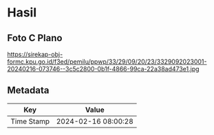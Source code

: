 # Hasil

## Foto C Plano

https://sirekap-obj-formc.kpu.go.id/f3ed/pemilu/ppwp/33/29/09/20/23/3329092023001-20240216-073746--3c5c2800-0b1f-4866-99ca-22a38ad473e1.jpg


## Metadata

| Key        | Value               |
| ---------- | ------------------- |
| Time Stamp | 2024-02-16 08:00:28 |



